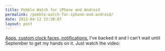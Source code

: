```yaml
---
title: Pebble Watch for iPhone and Android
permalink: /pebble-watch-for-iphone-and-android/
date: 2012-04-12 15:30:07
layout: post
---
```


[Apps, custom clock faces, notifications.](http://www.kickstarter.com/projects/597507018/pebble-e-paper-watch-for-iphone-and-android) I've backed it and I can't wait until September to get my hands on it. Just watch the video: